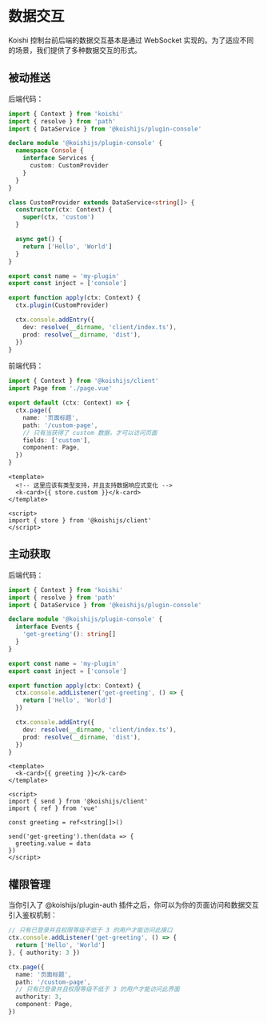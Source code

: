# 数据交互

Koishi 控制台前后端的数据交互基本是通过 WebSocket 实现的。为了适应不同的场景，我们提供了多种数据交互的形式。

## 被动推送

后端代码：

```ts title=src/index.ts no-extra-header
import { Context } from 'koishi'
import { resolve } from 'path'
import { DataService } from '@koishijs/plugin-console'

declare module '@koishijs/plugin-console' {
  namespace Console {
    interface Services {
      custom: CustomProvider
    }
  }
}

class CustomProvider extends DataService<string[]> {
  constructor(ctx: Context) {
    super(ctx, 'custom')
  }

  async get() {
    return ['Hello', 'World']
  }
}

export const name = 'my-plugin'
export const inject = ['console']

export function apply(ctx: Context) {
  ctx.plugin(CustomProvider)

  ctx.console.addEntry({
    dev: resolve(__dirname, 'client/index.ts'),
    prod: resolve(__dirname, 'dist'),
  })
}
```

前端代码：

```ts title=client/index.ts no-extra-header
import { Context } from '@koishijs/client'
import Page from './page.vue'

export default (ctx: Context) => {
  ctx.page({
    name: '页面标题',
    path: '/custom-page',
    // 只有当获得了 custom 数据，才可以访问页面
    fields: ['custom'],
    component: Page,
  })
}
```

```vue client/page.vue
<template>
  <!-- 这里应该有类型支持，并且支持数据响应式变化 -->
  <k-card>{{ store.custom }}</k-card>
</template>

<script>
import { store } from '@koishijs/client'
</script>
```

## 主动获取

后端代码：

```ts title=src/index.ts no-extra-header
import { Context } from 'koishi'
import { resolve } from 'path'
import { DataService } from '@koishijs/plugin-console'

declare module '@koishijs/plugin-console' {
  interface Events {
    'get-greeting'(): string[]
  }
}

export const name = 'my-plugin'
export const inject = ['console']

export function apply(ctx: Context) {
  ctx.console.addListener('get-greeting', () => {
    return ['Hello', 'World']
  })

  ctx.console.addEntry({
    dev: resolve(__dirname, 'client/index.ts'),
    prod: resolve(__dirname, 'dist'),
  })
}
```

```vue title=client/page.vue
<template>
  <k-card>{{ greeting }}</k-card>
</template>

<script>
import { send } from '@koishijs/client'
import { ref } from 'vue'

const greeting = ref<string[]>()

send('get-greeting').then(data => {
  greeting.value = data
})
</script>
```

## 權限管理

当你引入了 @koishijs/plugin-auth 插件之后，你可以为你的页面访问和数据交互引入鉴权机制：

```ts
// 只有已登录并且权限等级不低于 3 的用户才能访问此接口
ctx.console.addListener('get-greeting', () => {
  return ['Hello', 'World']
}, { authority: 3 })
```

```ts title=client/index.ts
ctx.page({
  name: '页面标题',
  path: '/custom-page',
  // 只有已登录并且权限等级不低于 3 的用户才能访问此界面
  authority: 3,
  component: Page,
})
```
